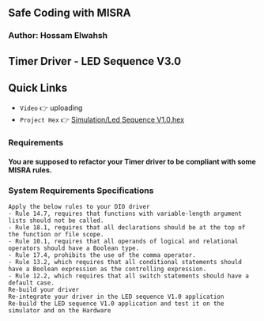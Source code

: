 ## Safe Coding with MISRA
### Author: Hossam Elwahsh
## Timer Driver - LED Sequence V3.0

## Quick Links
- `Video` 👉 uploading
- `Project Hex` 👉 [Simulation/Led Sequence V1.0.hex](Simulation/Led%20Sequence%20V1.0.hex)

### Requirements
#### You are supposed to refactor your Timer driver to be compliant with some MISRA rules.

### System Requirements Specifications
    Apply the below rules to your DIO driver
    - Rule 14.7, requires that functions with variable-length argument lists should not be called.
    - Rule 18.1, requires that all declarations should be at the top of the function or file scope.
    - Rule 10.1, requires that all operands of logical and relational operators should have a Boolean type.
    - Rule 17.4, prohibits the use of the comma operator.
    - Rule 13.2, which requires that all conditional statements should have a Boolean expression as the controlling expression.
    - Rule 12.2, which requires that all switch statements should have a default case.
    Re-build your driver
    Re-integrate your driver in the LED sequence V1.0 application
    Re-build the LED sequence V1.0 application and test it on the simulator and on the Hardware
